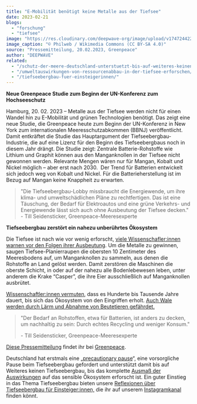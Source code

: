 ```yaml
---
title: "E-Mobilität benötigt keine Metalle aus der Tiefsee"
date: 2023-02-21
blogs: 
  - "forschung"
  - "tiefsee"
image: "https://res.cloudinary.com/deepwave-org/image/upload/v1747244226/deepwave.org/Manganese-nodule-09_hg.jpg"
image_caption: "© Philweb / Wikimedia Commons (CC BY-SA 4.0)"
source: "Pressemitteilung, 20.02.2023, Greenpeace"
author: "DEEPWAVE"
related: 
  - "/schutz-der-meere-deutschland-unterstuetzt-bis-auf-weiteres-keinen-tiefseebergbau/"
  - "/umweltauswirkungen-von-ressourcenabbau-in-der-tiefsee-erforschen/"
  - "/tiefseebergbau-fuer-einsteigerinnen/"
---
```


**Neue Greenpeace Studie zum Beginn der UN-Konferenz zum Hochseeschutz**

Hamburg, 20. 02. 2023 – Metalle aus der Tiefsee werden nicht für einen Wandel hin zu E-Mobilität und grünen Technologien benötigt. Das zeigt eine neue Studie, die Greenpeace heute zum Beginn der UN-Konferenz in New York zum internationalen Meeresschutzabkommen (BBNJ) veröffentlicht. Damit entkräftet die Studie das Hauptargument der Tiefseebergbau-Industrie, die auf eine Lizenz für den Beginn des Tiefseebergbaus noch in diesem Jahr drängt. Die Studie zeigt: Zentrale Batterie-Rohstoffe wie Lithium und Graphit können aus den Manganknollen in der Tiefsee nicht gewonnen werden. Relevante Mengen wären nur für Mangan, Kobalt und Nickel möglich – aber erst nach 2030.  Der Trend für Batterien entwickelt sich jedoch weg von Kobalt und Nickel. Für die Batterieherstellung ist im Bezug auf Mangan keine Knappheit zu erwarten.

> "Die Tiefseebergbau-Lobby missbraucht die Energiewende, um ihre klima- und umweltschädlichen Pläne zu rechtfertigen. Das ist eine Täuschung, der Bedarf für Elektroautos und eine grüne Verkehrs- und Energiewende lässt sich auch ohne Ausbeutung der Tiefsee decken." - Till Seidensticker, Greenpeace-Meeresexperte

**Tiefseebergbau zerstört ein nahezu unberührtes Ökosystem**

Die Tiefsee ist nach wie vor wenig erforscht, [viele Wissenschafler:innen warnen vor den Folgen ihrer Ausbeutung](https://www.greenpeace.de/biodiversitaet/meere/meeresschutz/tiefseebergbau-goldrausch). Um die Metalle zu gewinnen, saugen Tiefsee-Planierraupen die obersten 10 Zentimeter des Meeresbodens auf, um Manganknollen zu sammeln, aus denen die Rohstoffe an Land gelöst werden. Damit zerstören die Maschinen die oberste Schicht, in oder auf der nahezu alle Bodenlebewesen leben, unter anderem die Krake “Casper”, die ihre Eier ausschließlich auf Manganknollen ausbrütet.

[Wissenschaftler:innen vermuten](https://www.science.org/doi/10.1126/sciadv.aaz5922), dass es Hunderte bis Tausende Jahre dauert, bis sich das Ökosystem von den Eingriffen erholt. [Auch Wale werden durch Lärm und Abnahme von Beutetieren gefährdet.](https://www.greenpeace.de/biodiversitaet/meere/meeresschutz/wale-drohenden-tiefseebergbau-gefahr)

> "Der Bedarf an Rohstoffen, etwa für Batterien, ist anders zu decken, um nachhaltig zu sein: Durch echtes Recycling und weniger Konsum."
> 
> \- Till Seidensticker, Greenpeace-Meeresexperte

[Diese Pressemitteilung](https://presseportal.greenpeace.de/223234-e-mobilitat-benotigt-keine-metalle-aus-der-tiefsee#) findet ihr bei [Greenpeace](https://www.greenpeace.de/).

Deutschland hat erstmals eine „[precautionary pause](https://www.deepwave.org/schutz-der-meere-deutschland-unterstuetzt-bis-auf-weiteres-keinen-tiefseebergbau/)“, eine vorsorgliche Pause beim Tiefseebergbau gefordert und unterstützt damit bis auf Weiteres keinen Tiefseebergbau, bis das komplette [Ausmaß der Auswirkungen](https://www.deepwave.org/umweltauswirkungen-von-ressourcenabbau-in-der-tiefsee-erforschen/) auf das sensible Ökosystem erforscht ist. Ein guter Einstieg in das Thema Tiefseebergbau bieten unsere [Reflexionen über Tiefseebergbau für Einsteiger:innen,](https://www.deepwave.org/tiefseebergbau-fuer-einsteigerinnen/) die ihr auf unserem [Instagramkanal](https://www.instagram.com/deepwave_ocean_org/) finden könnt.

